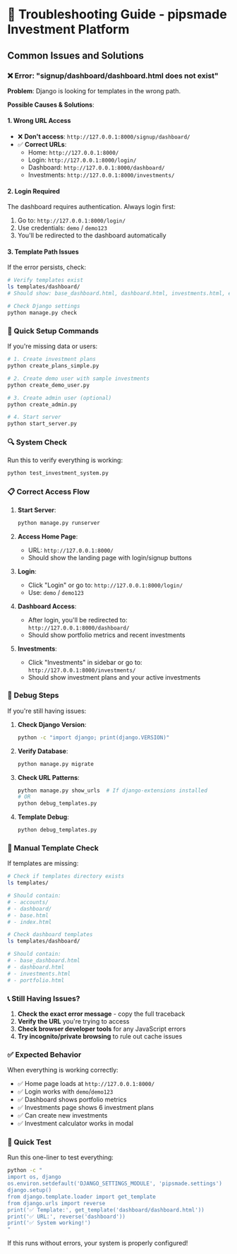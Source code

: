 # 🔧 Troubleshooting Guide - pipsmade Investment Platform

## Common Issues and Solutions

### ❌ Error: "signup/dashboard/dashboard.html does not exist"

**Problem**: Django is looking for templates in the wrong path.

**Possible Causes & Solutions**:

#### 1. **Wrong URL Access**
- ❌ **Don't access**: `http://127.0.0.1:8000/signup/dashboard/`
- ✅ **Correct URLs**:
  - Home: `http://127.0.0.1:8000/`
  - Login: `http://127.0.0.1:8000/login/`
  - Dashboard: `http://127.0.0.1:8000/dashboard/`
  - Investments: `http://127.0.0.1:8000/investments/`

#### 2. **Login Required**
The dashboard requires authentication. Always login first:
1. Go to: `http://127.0.0.1:8000/login/`
2. Use credentials: `demo` / `demo123`
3. You'll be redirected to the dashboard automatically

#### 3. **Template Path Issues**
If the error persists, check:
```bash
# Verify templates exist
ls templates/dashboard/
# Should show: base_dashboard.html, dashboard.html, investments.html, etc.

# Check Django settings
python manage.py check
```

### 🚀 Quick Setup Commands

If you're missing data or users:

```bash
# 1. Create investment plans
python create_plans_simple.py

# 2. Create demo user with sample investments
python create_demo_user.py

# 3. Create admin user (optional)
python create_admin.py

# 4. Start server
python start_server.py
```

### 🔍 System Check

Run this to verify everything is working:
```bash
python test_investment_system.py
```

### 📋 Correct Access Flow

1. **Start Server**:
   ```bash
   python manage.py runserver
   ```

2. **Access Home Page**:
   - URL: `http://127.0.0.1:8000/`
   - Should show the landing page with login/signup buttons

3. **Login**:
   - Click "Login" or go to: `http://127.0.0.1:8000/login/`
   - Use: `demo` / `demo123`

4. **Dashboard Access**:
   - After login, you'll be redirected to: `http://127.0.0.1:8000/dashboard/`
   - Should show portfolio metrics and recent investments

5. **Investments**:
   - Click "Investments" in sidebar or go to: `http://127.0.0.1:8000/investments/`
   - Should show investment plans and your active investments

### 🐛 Debug Steps

If you're still having issues:

1. **Check Django Version**:
   ```bash
   python -c "import django; print(django.VERSION)"
   ```

2. **Verify Database**:
   ```bash
   python manage.py migrate
   ```

3. **Check URL Patterns**:
   ```bash
   python manage.py show_urls  # If django-extensions installed
   # OR
   python debug_templates.py
   ```

4. **Template Debug**:
   ```bash
   python debug_templates.py
   ```

### 🔧 Manual Template Check

If templates are missing:
```bash
# Check if templates directory exists
ls templates/

# Should contain:
# - accounts/
# - dashboard/
# - base.html
# - index.html

# Check dashboard templates
ls templates/dashboard/

# Should contain:
# - base_dashboard.html
# - dashboard.html
# - investments.html
# - portfolio.html
```

### 📞 Still Having Issues?

1. **Check the exact error message** - copy the full traceback
2. **Verify the URL** you're trying to access
3. **Check browser developer tools** for any JavaScript errors
4. **Try incognito/private browsing** to rule out cache issues

### ✅ Expected Behavior

When everything is working correctly:
- ✅ Home page loads at `http://127.0.0.1:8000/`
- ✅ Login works with `demo`/`demo123`
- ✅ Dashboard shows portfolio metrics
- ✅ Investments page shows 6 investment plans
- ✅ Can create new investments
- ✅ Investment calculator works in modal

### 🎯 Quick Test

Run this one-liner to test everything:
```bash
python -c "
import os, django
os.environ.setdefault('DJANGO_SETTINGS_MODULE', 'pipsmade.settings')
django.setup()
from django.template.loader import get_template
from django.urls import reverse
print('✅ Template:', get_template('dashboard/dashboard.html'))
print('✅ URL:', reverse('dashboard'))
print('✅ System working!')
"
```

If this runs without errors, your system is properly configured!
